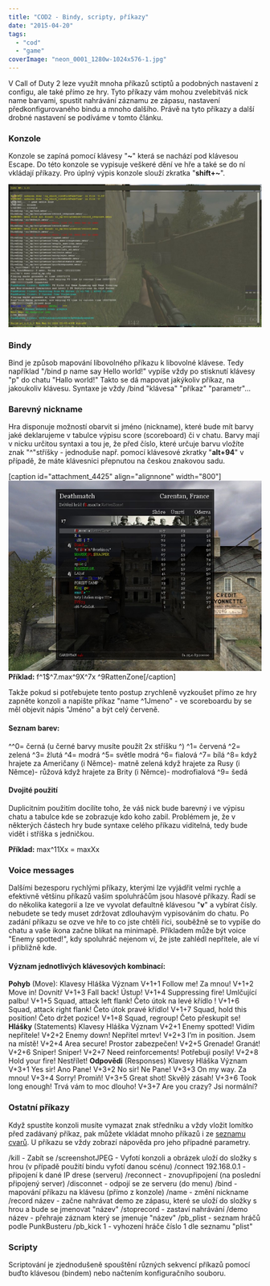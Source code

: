 ```yaml
---
title: "COD2 - Bindy, scripty, příkazy"
date: "2015-04-20"
tags: 
  - "cod"
  - "game"
coverImage: "neon_0001_1280w-1024x576-1.jpg"
---
```


V Call of Duty 2 leze využít mnoha příkazů sctiptů a podobných nastavení z configu, ale také přímo ze hry. Tyto příkazy vám mohou zvelebitváš nick name barvami, spustit nahrávání záznamu ze zápasu, nastavení předkonfigurovaného bindu a mnoho dalšího. Právě na tyto příkazy a další drobné nastavení se podíváme v tomto článku.

<!--more-->

### Konzole

Konzole se zapíná pomocí klávesy "**~**" která se nachází pod klávesou Escape. Do této konzole se vypisuje veškeré dění ve hře a také se do ní vkládají příkazy. Pro úplný výpis konzole slouží zkratka "**shift+~**".

[![](images/2630_screenshots_2015-04-08_00001-1024x576-1.jpg)](http://old.maxxx.cz/wp-content/uploads/2015/04/2630_screenshots_2015-04-08_00001-1024x576-1.jpg)

### Bindy

Bind je způsob mapování libovolného příkazu k libovolné klávese. Tedy například "/bind p name say Hello world!" vypíše vždy po stisknutí klávesy "p" do chatu "Hallo world!" Takto se dá mapovat jakýkoliv příkaz, na jakoukoliv klávesu. Syntaxe je vždy /bind "klávesa" "příkaz" "parametr"...

### Barevný nickname

Hra disponuje možností obarvit si jméno (nickname), které bude mít barvy jaké deklarujeme v tabulce výpisu score (scoreboard) či v chatu. Barvy mají v nicku určitou syntaxi a tou je, že před číslo, které určuje barvu vložíte znak "^"stříšky - jednoduše např. pomocí klávesové zkratky "**alt+94**" v případě, že máte klávesnici přepnutou na českou znakovou sadu.

\[caption id="attachment\_4425" align="alignnone" width="800"\][![](images/17541545-4.jpg)](http://old.maxxx.cz/wp-content/uploads/2015/04/17541545-4.jpg) **Příklad:** f^1$^7.max^9X^7x ^9RattenZone\[/caption\]

Takže pokud si potřebujete tento postup zrychleně vyzkoušet přímo ze hry zapněte konzoli a napište příkaz "name ^1Jmeno" - ve scoreboardu by se měl objevit nápis "Jméno" a být celý červeně.

#### Seznam barev:

^^0= černá (u černé barvy musíte použít 2x stříšku ^) ^1= červená ^2= zelená ^3= žlutá ^4= modrá ^5= světle modrá ^6= fialová ^7= bílá ^8= když hrajete za Američany (i Němce)- matně zelená když hrajete za Rusy (i Němce)- růžová když hrajete za Brity (i Němce)- modrofialová ^9= šedá

#### Dvojité použití

Duplicitním použitím docílíte toho, že váš nick bude barevný i ve výpisu chatu a tabulce kde se zobrazuje kdo koho zabil. Problémem je, že v některých částech hry bude syntaxe celého příkazu viditelná, tedy bude vidět i stříška s jedničkou.

**Příklad:** max^11Xx = maxXx

### Voice messages

Dalšími bezesporu rychlými příkazy, kterými lze vyjádřit velmi rychle a efektivně většinu příkazů vašim spoluhráčům jsou hlasové příkazy. Řadí se do několika kategorií a lze ve vyvolat defaultně klávesou "**v**" a vybírat čísly. nebudete se tedy muset zdržovat zdlouhavým vypisováním do chatu. Po zadání příkazu se ozve ve hře to co jste chtěli říci, souběžně se to vypíše do chatu a vaše ikona začne blikat na minimapě. Příkladem může být voice "Enemy spotted!", kdy spoluhráč nejenom ví, že jste zahlédl nepřítele, ale ví i přibližně kde.

#### Význam jednotlivých klávesových kombinací:

**Pohyb** (Move): Klavesy Hláška Význam V+1+1 Follow me! Za mnou! V+1+2 Move in! Dovnitř V+1+3 Fall back! Ústup! V+1+4 Suppressing fire! Umlčující palbu! V+1+5 Squad, attack left flank! Četo útok na levé křídlo ! V+1+6 Squad, attack right flank! Četo útok pravé křídlo! V+1+7 Squad, hold this position! Četo držet pozice! V+1+8 Squad, regroup! Četo přeskupit se! **Hlášky** (Statements) Klavesy Hláška Význam V+2+1 Enemy spotted! Vidím nepřítele! V+2+2 Enemy down! Nepřítel mrtev! V+2+3 I’m in position. Jsem na místě! V+2+4 Area secure! Prostor zabezpečen! V+2+5 Grenade! Granát! V+2+6 Sniper! Sniper! V+2+7 Need reinforcements! Potřebuji posily! V+2+8 Hold your fire! Nestřílet! **Odpovědi** (Responses) Klavesy Hláška Význam V+3+1 Yes sir! Ano Pane! V+3+2 No sir! Ne Pane! V+3+3 On my way. Za mnou! V+3+4 Sorry! Promiň! V+3+5 Great shot! Skvělý zásah! V+3+6 Took long enough! Trvá vám to moc dlouho! V+3+7 Are you crazy? Jsi normální?

### Ostatní příkazy

Když spustíte konzoli musíte vymazat znak středníku a vždy vložit lomítko před zadávaný příkaz, pak můžete vkládat mnoho příkazů i ze [seznamu cvarů](http://old.maxxx.cz/call-of-duty-2-seznam-prikazu-cvar/ "cvars"). U příkazu se vždy zobrazí nápověda pro jeho případné parametry.

/kill - Zabít se /screenshotJPEG - Vyfotí konzoli a obrázek uloží do složky s hrou (v případě použití bindu vyfotí danou scénu) /connect 192.168.0.1 - připojení k dané IP drese (serveru) /reconnect - znovupřipojení (na poslední připojený server) /disconnet - odpojí se ze serveru (do menu) /bind - mapování příkazu na klávesu (přímo z konzole) /name - změní nickname /record název - začne nahrávat demo ze zápasu, které se uloží do složky s hrou a bude se jmenovat "název" /stoprecord - zastaví nahrávání /demo název - přehraje záznam který se jmenuje "název" /pb\_plist - seznam hráčů podle PunkBusteru /pb\_kick 1 - vyhození hráče číslo 1 dle seznamu "plist"

### Scripty

Scriptování je zjednodušeně spouštění různých sekvencí příkazů pomocí buďto klávesou (bindem) nebo načtením konfiguračního souboru.
